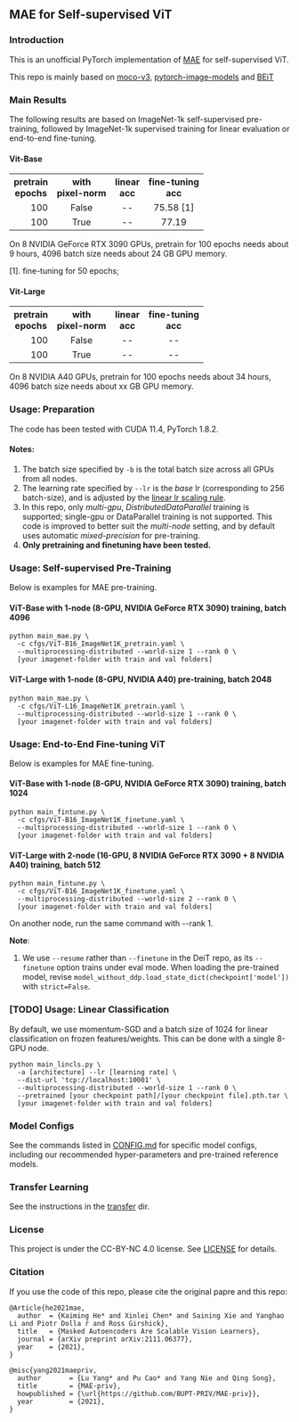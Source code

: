 ## MAE for Self-supervised ViT

### Introduction
This is an unofficial PyTorch implementation of [MAE](https://arxiv.org/abs/2111.06377) for self-supervised ViT.

This repo is mainly based on [moco-v3](https://github.com/facebookresearch/moco-v3), [pytorch-image-models](https://github.com/rwightman/pytorch-image-models) and [BEiT](https://github.com/microsoft/unilm/tree/master/beit)

### Main Results

The following results are based on ImageNet-1k self-supervised pre-training, followed by ImageNet-1k supervised training for linear evaluation or end-to-end fine-tuning. 

#### Vit-Base
<table><tbody>
<!-- START TABLE -->
<!-- TABLE HEADER -->
<th valign="center">pretrain<br/>epochs</th>
<th valign="center">with<br/>pixel-norm</th>
<th valign="center">linear<br/>acc</th>
<th valign="center">fine-tuning<br/>acc</th>
<!-- TABLE BODY -->
<tr>
<td align="right">100</td>
<td align="center">False</td>
<td align="center">--</td>
<td align="center">75.58 [1]</td>
</tr>
<tr>
<td align="right">100</td>
<td align="center">True</td>
<td align="center">--</td>
<td align="center">77.19</td>
</tr>
</tbody></table>

On 8 NVIDIA GeForce RTX 3090 GPUs, pretrain for 100 epochs needs about 9 hours, 4096 batch size needs about 24 GB GPU memory.

[1]. fine-tuning for 50 epochs;


#### Vit-Large
<table><tbody>
<!-- START TABLE -->
<!-- TABLE HEADER -->
<th valign="center">pretrain<br/>epochs</th>
<th valign="center">with<br/>pixel-norm</th>
<th valign="center">linear<br/>acc</th>
<th valign="center">fine-tuning<br/>acc</th>
<!-- TABLE BODY -->
<tr>
<td align="right">100</td>
<td align="center">False</td>
<td align="center">--</td>
<td align="center">--</td>
</tr>
<tr>
<td align="right">100</td>
<td align="center">True</td>
<td align="center">--</td>
<td align="center">--</td>
</tr>
</tbody></table>

On 8 NVIDIA A40 GPUs, pretrain for 100 epochs needs about 34 hours, 4096 batch size needs about xx GB GPU memory.


### Usage: Preparation

The code has been tested with CUDA 11.4, PyTorch 1.8.2.

#### Notes:
1. The batch size specified by `-b` is the total batch size across all GPUs from all nodes.
1. The learning rate specified by `--lr` is the *base* lr (corresponding to 256 batch-size), and is adjusted by the [linear lr scaling rule](https://arxiv.org/abs/1706.02677).
1. In this repo, only *multi-gpu*, *DistributedDataParallel* training is supported; single-gpu or DataParallel training is not supported. This code is improved to better suit the *multi-node* setting, and by default uses automatic *mixed-precision* for pre-training.
1. **Only pretraining and finetuning have been tested.**


### Usage: Self-supervised Pre-Training

Below is examples for MAE pre-training.


#### ViT-Base with 1-node (8-GPU, NVIDIA GeForce RTX 3090) training, batch 4096

```
python main_mae.py \
  -c cfgs/ViT-B16_ImageNet1K_pretrain.yaml \
  --multiprocessing-distributed --world-size 1 --rank 0 \
  [your imagenet-folder with train and val folders]
```

#### ViT-Large with 1-node (8-GPU, NVIDIA A40) pre-training, batch 2048

```
python main_mae.py \
  -c cfgs/ViT-L16_ImageNet1K_pretrain.yaml \
  --multiprocessing-distributed --world-size 1 --rank 0 \
  [your imagenet-folder with train and val folders]
```


### Usage: End-to-End Fine-tuning ViT


Below is examples for MAE fine-tuning.

#### ViT-Base with 1-node (8-GPU, NVIDIA GeForce RTX 3090) training, batch 1024

```
python main_fintune.py \
  -c cfgs/ViT-B16_ImageNet1K_finetune.yaml \
  --multiprocessing-distributed --world-size 1 --rank 0 \
  [your imagenet-folder with train and val folders]
```

#### ViT-Large with 2-node (16-GPU, 8 NVIDIA GeForce RTX 3090 + 8 NVIDIA A40) training, batch 512

```
python main_fintune.py \
  -c cfgs/ViT-B16_ImageNet1K_finetune.yaml \
  --multiprocessing-distributed --world-size 2 --rank 0 \
  [your imagenet-folder with train and val folders]
```
On another node, run the same command with --rank 1.

**Note**:
1. We use `--resume` rather than `--finetune` in the DeiT repo, as its `--finetune` option trains under eval mode. When loading the pre-trained model, revise `model_without_ddp.load_state_dict(checkpoint['model'])` with `strict=False`.


### [TODO] Usage: Linear Classification

By default, we use momentum-SGD and a batch size of 1024 for linear classification on frozen features/weights. This can be done with a single 8-GPU node.

```
python main_lincls.py \
  -a [architecture] --lr [learning rate] \
  --dist-url 'tcp://localhost:10001' \
  --multiprocessing-distributed --world-size 1 --rank 0 \
  --pretrained [your checkpoint path]/[your checkpoint file].pth.tar \
  [your imagenet-folder with train and val folders]
```


### Model Configs

See the commands listed in [CONFIG.md](https://github.com/facebookresearch/moco-v3/blob/main/CONFIG.md) for specific model configs, including our recommended hyper-parameters and pre-trained reference models.

### Transfer Learning

See the instructions in the [transfer](https://github.com/facebookresearch/moco-v3/tree/main/transfer) dir.

### License

This project is under the CC-BY-NC 4.0 license. See [LICENSE](LICENSE) for details.

### Citation

If you use the code of this repo, please cite the original papre and this repo:

```
@Article{he2021mae,
  author  = {Kaiming He* and Xinlei Chen* and Saining Xie and Yanghao Li and Piotr Dolla ́r and Ross Girshick},
  title   = {Masked Autoencoders Are Scalable Vision Learners},
  journal = {arXiv preprint arXiv:2111.06377},
  year    = {2021},
}
```

```
@misc{yang2021maepriv,
  author       = {Lu Yang* and Pu Cao* and Yang Nie and Qing Song},
  title        = {MAE-priv},
  howpublished = {\url{https://github.com/BUPT-PRIV/MAE-priv}},
  year         = {2021},
}
```
